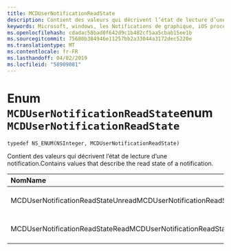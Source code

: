 ```yaml
---
title: MCDUserNotificationReadState
description: Contient des valeurs qui décrivent l’état de lecture d’une notification.
keywords: Microsoft, windows, les Notifications de graphique, iOS procédures, procédures iPhone
ms.openlocfilehash: cdadac58bad0f642d9c1b482cf5aa5cbab15ee1b
ms.sourcegitcommit: 75680b384946e11257bb2a33044a3172dec5220e
ms.translationtype: MT
ms.contentlocale: fr-FR
ms.lasthandoff: 04/02/2019
ms.locfileid: "58909081"
---
```

# <a name="enum-mcdusernotificationreadstate"></a><span data-ttu-id="b085c-104">Enum `MCDUserNotificationReadState`</span><span class="sxs-lookup"><span data-stu-id="b085c-104">enum `MCDUserNotificationReadState`</span></span>

```
typedef NS_ENUM(NSInteger, MCDUserNotificationReadState)
```

<span data-ttu-id="b085c-105">Contient des valeurs qui décrivent l’état de lecture d’une notification.</span><span class="sxs-lookup"><span data-stu-id="b085c-105">Contains values that describe the read state of a notification.</span></span>

|<span data-ttu-id="b085c-106">Nom</span><span class="sxs-lookup"><span data-stu-id="b085c-106">Name</span></span> | <span data-ttu-id="b085c-107">Value</span><span class="sxs-lookup"><span data-stu-id="b085c-107">Value</span></span> | <span data-ttu-id="b085c-108">Description</span><span class="sxs-lookup"><span data-stu-id="b085c-108">Description</span></span> |
|:-- |:-- |:-- |
|   <span data-ttu-id="b085c-109">MCDUserNotificationReadStateUnread</span><span class="sxs-lookup"><span data-stu-id="b085c-109">MCDUserNotificationReadStateUnread</span></span> |<span data-ttu-id="b085c-110">0</span><span class="sxs-lookup"><span data-stu-id="b085c-110">0</span></span>| <span data-ttu-id="b085c-111">La notification n’a pas été lu.</span><span class="sxs-lookup"><span data-stu-id="b085c-111">The notification has not been read.</span></span> |
|   <span data-ttu-id="b085c-112">MCDUserNotificationReadStateRead</span><span class="sxs-lookup"><span data-stu-id="b085c-112">MCDUserNotificationReadStateRead</span></span> | <span data-ttu-id="b085c-113">1</span><span class="sxs-lookup"><span data-stu-id="b085c-113">1</span></span>| <span data-ttu-id="b085c-114">La notification a été lu.</span><span class="sxs-lookup"><span data-stu-id="b085c-114">The notification has been read.</span></span>|